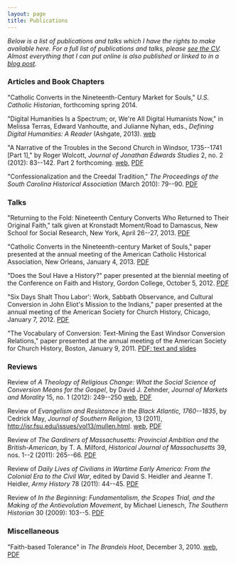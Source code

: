 ```yaml
---
layout: page
title: Publications
---
```


*Below is a list of publications and talks which I have the rights to
make available here. For a full list of publications and talks, please
[see the CV][]. Almost everything that I can put online is also
published or linked to in a [blog post][].*

### Articles and Book Chapters

"Catholic Converts in the Nineteenth-Century Market for Souls," *U.S. 
Catholic Historian*, forthcoming spring 2014.

"Digital Humanities Is a Spectrum; or, We're All Digital Humanists Now,"
in Melissa Terras, Edward Vanhoutte, and Julianne Nyhan, eds., *Defining
Digital Humanities: A Reader* (Ashgate, 2013). [web][]

"A Narrative of the Troubles in the Second Church in Windsor, 1735--1741
[Part 1]," by Roger Wolcott, *Journal of Jonathan Edwards Studies* 2,
no. 2 (2012): 83--142. Part 2 forthcoming. [web][1], [PDF][]

"Confessionalization and the Creedal Tradition," *The Proceedings of the
South Carolina Historical Association* (March 2010): 79--90. [PDF][2]

### Talks

"Returning to the Fold: Nineteenth Century Converts Who Returned to
Their Original Faith," talk given at Kronstadt Moment/Road to Damascus,
New School for Social Research, New York, April 26--27, 2013. [PDF][3]

"Catholic Converts in the Nineteenth-century Market of Souls," paper
presented at the annual meeting of the American Catholic Historical
Association, New Orleans, January 4, 2013. [PDF][4]

"Does the Soul Have a History?" paper presented at the biennial meeting
of the Conference on Faith and History, Gordon College, October 5, 2012.
[PDF][5]

"Six Days Shalt Thou Labor': Work, Sabbath Observance, and Cultural
Conversion in John Eliot's Mission to the Indians," paper presented at
the annual meeting of the American Society for Church History, Chicago,
January 7, 2012. [PDF][6]

"The Vocabulary of Conversion: Text-Mining the East Windsor Conversion
Relations," paper presented at the annual meeting of the American
Society for Church History, Boston, January 9, 2011. [PDF: text and
slides][]

### Reviews

Review of *A Theology of Religious Change: What the Social Science of
Conversion Means for the Gospel*, by David J. Zehnder, *Journal of
Markets and Morality* 15, no. 1 (2012): 249--250 [web][7], [PDF][8]

Review of *Evangelism and Resistance in the Black Atlantic, 1760--1835*,
by Cedrick May, *Journal of Southern Religion*, 13 (2011),
<http://jsr.fsu.edu/issues/vol13/mullen.html>. [web][9], [PDF][10]

Review of *The Gardiners of Massachusetts: Provincial Ambition and the
British-American*, by T. A. Milford, *Historical Journal of
Massachusetts* 39, nos. 1--2 (2011): 265--66. [PDF][11]

Review of *Daily Lives of Civilians in Wartime Early America: From the
Colonial Era to the Civil War*, edited by David S. Heidler and Jeanne T.
Heidler, *Army History* 78 (2011): 44--45. [PDF][12]

Review of *In the Beginning: Fundamentalism, the Scopes Trial, and the
Making of the Antievolution Movement*, by Michael Lienesch, *The
Southern Historian* 30 (2009): 103--5. [PDF][13]

### Miscellaneous

"Faith-based Tolerance" in *The Brandeis Hoot*, December 3, 2010.
[web][14], [PDF][15]

  [see the CV]: /downloads/docs/Mullen-cv.pdf
  [blog post]: /blog/
  [web]: /blog/digital-humanities-is-a-spectrum/
  [1]: http://jestudies.yale.edu/index.php/journal/issue/view/19/showToc
  [PDF]: /downloads/docs/mullen.wolcott-narrative.pdf
  [2]: /downloads/docs/confessionalization.pdf
  [3]: /downloads/docs/Mullen.returning-to-the-fold.pdf
  [4]: /downloads/docs/Mullen.acha.2013.md.pdf
  [5]: /downloads/docs/mullen.does-the-soul-have-a-history.pdf
  [6]: /downloads/docs/Mullen.six-days-shalt-thou-labor.pdf
  [PDF: text and slides]: /downloads/docs/Mullen.Vocabulary-of-Conversion.pdf
  [7]: /blog/theology-of-religious-change/
  [8]: /downloads/docs/review-Zehnder.pdf
  [9]: http://jsr.fsu.edu/issues/vol13/mullen.html
  [10]: /downloads/docs/reviewmay.pdf
  [11]: /downloads/docs/reviewgardiners.pdf
  [12]: /downloads/docs/reviewdailylives.pdf
  [13]: /downloads/docs/reviewinthebeginning.pdf
  [14]: http://thebrandeishoot.com/articles/9255
  [15]: /downloads/docs/faithbasedtolerance.pdf
